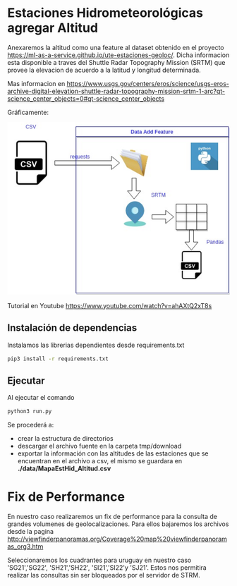 # Estaciones Hidrometeorológicas agregar Altitud
Anexaremos la altitud como una feature al dataset obtenido en el proyecto https://ml-as-a-service.github.io/ute-estaciones-geoloc/. Dicha informacion esta disponible a traves del  Shuttle Radar Topography Mission (SRTM) que provee la elevacion de acuerdo a la latitud y longitud determinada. 

Mas informacion en https://www.usgs.gov/centers/eros/science/usgs-eros-archive-digital-elevation-shuttle-radar-topography-mission-srtm-1-arc?qt-science_center_objects=0#qt-science_center_objects 




Gráficamente:

![ValidacionProductosSatelitales](assets/img/ValidacionProductosSatelitales-Page-2.jpg "Diagrama del proceso.")



Tutorial en Youtube https://www.youtube.com/watch?v=ahAXtQ2xT8s 

## Instalación de dependencias
Instalamos las librerias dependientes desde requirements.txt

```bash
pip3 install -r requirements.txt
```

## Ejecutar
Al ejecutar el comando 

```bash
python3 run.py
```
Se procederá a:
 - crear la estructura de directorios
 - descargar el archivo fuente en la carpeta tmp/download
 - exportar la información con las altitudes de las estaciones que se encuentran en el archivo a csv, el mismo se guardara en **./data/MapaEstHid_Altitud.csv**


# Fix de Performance
En nuestro caso realizaremos un fix de performance para la consulta de grandes volumenes de geolocalizaciones. Para ellos bajaremos los archivos desde la pagina http://viewfinderpanoramas.org/Coverage%20map%20viewfinderpanoramas_org3.htm

Seleccionaremos los cuadrantes para uruguay en nuestro caso 'SG21','SG22',   'SH21','SH22',  'SI21','SI22'y  'SJ21'. Estos nos permitira realizar las consultas sin ser bloqueados por el servidor de STRM.
